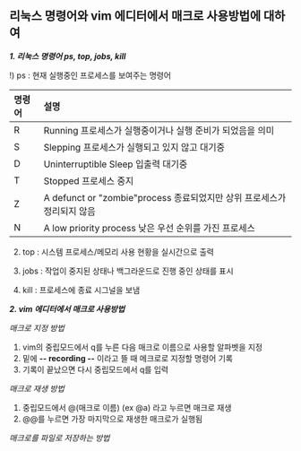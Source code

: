 ## 리눅스 명령어와 vim 에디터에서 매크로 사용방법에 대하여

***1. 리눅스 명령어 ps, top, jobs, kill***

!) ps : 현재 실행중인 프로세스를 보여주는 명령어 

|명령어|설명|
|:----|:---------------------------|
|R|Running 프로세스가 실행중이거나 실행 준비가 되었음을 의미|
|S|Slepping 프로세스가 실행되고 있지 않고 대기중|
|D|Uninterruptible Sleep 입출력 대기중|
|T|Stopped 프로세스 중지|
|Z|A defunct or "zombie"process 종료되었지만 상위 프로세스가 정리되지 않음|
|N|A low priority process 낮은 우선 순위를 가진 프로세스|

2) top : 시스템 프로세스/메모리 사용 현황을 실시간으로 출력

3) jobs : 작업이 중지된 상태나 백그라운드로 진행 중인 상태를 표시

4) kill : 프로세스에 종료 시그널을 보냄

***2. vim 에디터에서 매크로 사용방법***

_매크로 지정 방법_
1) vim의 중립모드에서 q를 누른 다음 매크로 이름으로 사용할 알파벳을 지정 
2) 밑에 **-- recording --** 이라고 뜰 때 메크로로 지정할 명령어 기록
3) 기록이 끝났으면 다시 중립모드에서 q를 입력

_매크로 재생 방법_
1) 중립모드에서 @(매크로 이름) (ex @a) 라고 누르면 매크로 재생
2) @@를 누르면 가장 마지막으로 재생한 매크로가 실행됨

_매크로를 파일로 저장하는 방법_
